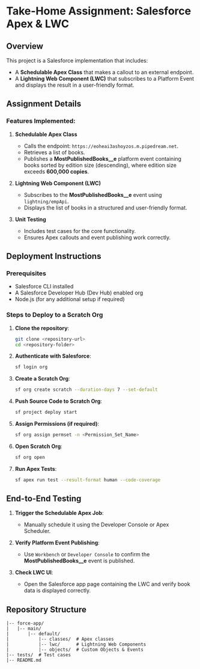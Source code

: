 # Take-Home Assignment: Salesforce Apex & LWC

## Overview
This project is a Salesforce implementation that includes:

- A **Schedulable Apex Class** that makes a callout to an external endpoint.
- A **Lightning Web Component (LWC)** that subscribes to a Platform Event and displays the result in a user-friendly format.

## Assignment Details

### Features Implemented:
1. **Schedulable Apex Class**
   - Calls the endpoint: `https://eoheai3ashoyzos.m.pipedream.net`.
   - Retrieves a list of books.
   - Publishes a **MostPublishedBooks__e** platform event containing books sorted by edition size (descending), where edition size exceeds **600,000 copies**.

2. **Lightning Web Component (LWC)**
   - Subscribes to the **MostPublishedBooks__e** event using `lightning/empApi`.
   - Displays the list of books in a structured and user-friendly format.

3. **Unit Testing**
   - Includes test cases for the core functionality.
   - Ensures Apex callouts and event publishing work correctly.

## Deployment Instructions

### Prerequisites
- Salesforce CLI installed
- A Salesforce Developer Hub (Dev Hub) enabled org
- Node.js (for any additional setup if required)

### Steps to Deploy to a Scratch Org
1. **Clone the repository**:
   ```sh
   git clone <repository-url>
   cd <repository-folder>
   ```
2. **Authenticate with Salesforce**:
   ```sh
   sf login org
   ```
3. **Create a Scratch Org**:
   ```sh
   sf org create scratch --duration-days 7 --set-default
   ```
4. **Push Source Code to Scratch Org**:
   ```sh
   sf project deploy start
   ```
5. **Assign Permissions (if required)**:
   ```sh
   sf org assign permset -n <Permission_Set_Name>
   ```
6. **Open Scratch Org**:
   ```sh
   sf org open
   ```
7. **Run Apex Tests**:
   ```sh
   sf apex run test --result-format human --code-coverage
   ```

## End-to-End Testing

1. **Trigger the Schedulable Apex Job**:
   - Manually schedule it using the Developer Console or Apex Scheduler.

2. **Verify Platform Event Publishing**:
   - Use `Workbench` or `Developer Console` to confirm the **MostPublishedBooks__e** event is published.

3. **Check LWC UI**:
   - Open the Salesforce app page containing the LWC and verify book data is displayed correctly.

## Repository Structure
```
|-- force-app/
|   |-- main/
|       |-- default/
|           |-- classes/  # Apex classes
|           |-- lwc/      # Lightning Web Components
|           |-- objects/  # Custom Objects & Events
|-- tests/  # Test cases
|-- README.md
```
